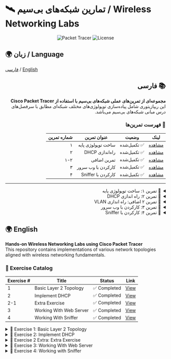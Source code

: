 # 🛰️ تمارین شبکه‌های بی‌سیم / Wireless Networking Labs
<div align="center">

![Packet Tracer](https://img.shields.io/badge/Cisco-Packet_Tracer-blue?logo=cisco&style=for-the-badge)
![License](https://img.shields.io/badge/License-MIT-green?style=for-the-badge)

</div>

## 🌍 زبان / Language
[فارسی](#فارسی) / [English](#english)

<div id="فارسی" dir="rtl">

## 📚 فارسی
**مجموعه‌ای از تمرین‌های عملی شبکه‌های بی‌سیم با استفاده از Cisco Packet Tracer**  
این ریپازیتوری شامل پیاده‌سازی توپولوژی‌های مختلف شبکه‌ای مطابق با سرفصل‌های درس مبانی شبکه‌های بی‌سیم می‌باشد.

### 🧩 فهرست تمرین‌ها
<div align="center"> 

| لینک                     | وضعیت         | عنوان تمرین                  | شماره تمرین |  
|--------------------------|---------------|-----------------------------|-------------|  
| [مشاهده](#تمرین-۱)      | ✅ تکمیل‌شده   | ساخت توپولوژی پایه          | ۱           |  
| [مشاهده](#تمرین-۲)      | ✅ تکمیل‌شده   | راه‌اندازی DHCP             | ۲           |  
| [مشاهده](#تمرین-۱-۲)    | ✅ تکمیل‌شده   | تمرین اضافی                | ۱-۲         |  
| [مشاهده](#تمرین-۳)      | ✅ تکمیل‌شده   | کارکردن با وب سرور                | ۳           |  
| [مشاهده](#تمرین-۴)      | ✅ تکمیل‌شده   | کارکردن با Sniffer               | ۴           |  

</div>

---
<details id="تمرین-۱">
<summary> 📌 تمرین ۱: ساخت توپولوژی پایه </summary>

<div dir="rtl">

<div align="right">

#### 🌟 هدف تمرین
پیاده‌سازی یک شبکه محلی ساده با قابلیت ارتباط بین دستگاه‌ها در لایه ۲.

#### 🛠️ تجهیزات مورد نیاز
- ۱ عدد سوئیچ Cisco 2960
- ۳ عدد کامپیوتر (PC)
- کابل Cross-Over

#### 📝 مراحل اجرا

```plaintext
۱. افزودن سوئیچ و سه PC به محیط
۲. اتصال دستگاه‌ها با کابل Straight-Through
۳. تنظیم آدرس IP:
```
<div align="left">

```code
   - PC0: 192.168.1.1/24
   - PC1: 192.168.1.2/24
   - PC2: 192.168.1.3/24
```

</div>

```plaintext
۴. تست ارتباط با دستور ping
```
</div>

#### 🎨 دیاگرام توپولوژی
<div align="center"> <img src="./assets/HW-1/pic-11.jpg" width="auto" alt="Layer 2 Topology"> </div>

#### 🧪 خروجی تست
<div align="center"> <img src="./assets/HW-1/pic-12.jpg" width="auto" alt="ping"> </div>

</details>

<details id="تمرین-۲">
<summary> 📌 تمرین ۲: راه اندازی DHCP </summary>

<div dir="rtl">

<div align="right">

#### 🌟 هدف تمرین
پیاده سازی یک شبکه همراه با راه اندازی DHCP Server.

#### 🛠️ تجهیزات مورد نیاز
- ۱ عدد سوئیچ Cisco 2960
- ۳ عدد کامپیوتر (PC)
- 1 عدد سرور (server)
- کابل Cross-Over

#### 📝 مراحل اجرا

```plaintext
۱. افزودن سوئیچ و سرور و سه PC به محیط
۲. اتصال دستگاه‌ها با کابل Cross-Over
۳. پس از رفتن به تب config
 - تنظیم آدرس IP سرور:
   -- Server: 192.168.1.1/24
 - تنظیم DNS سرور:
   -- Server: 1.1.1.1
 - تنظیم Default Gateway:
   -- Server: 192.168.1.1
۴. پس از رفتن به تب service و بخش DHCP:
 - وارد کردن اطلاعات DNS, Default Gateway
   -- تنظیم رنج IP شروع و تعداد کاربران
۵. رفتن به تب Desktop, IP Configuration برای هر کامپیوتر و انتخاب گزینه DHCP
```
</div>

#### 🎨 دیاگرام توپولوژی
<div align="center"> <img src="./assets/HW-1/pic-21.jpg" width="auto" alt="DHCP Server"> </div>

#### 🧪 خروجی تست
<div align="center"> <img src="./assets/HW-1/pic-22.jpg" width="auto" alt="ip-config"> </div>
<div align="center"> <img src="./assets/HW-1/pic-23.jpg" width="auto" alt="ping"> </div>

</details>

<details id="تمرین-۲">
<summary> 📌 تمرین ۲ اضافی: راه اندازی VLAN </summary>

<div dir="rtl">

<div align="right">

#### 🌟 هدف تمرین
ایجاد شبکه‌های مجازی (VLAN) برای تفکیک. ترافیک پیاده‌سازی Router-on-a-Stick برای ارتباط بین VLANها

#### 🛠️ تجهیزات مورد نیاز
- ۱ عدد سوئیچ Cisco 2960
- ۴ عدد کامپیوتر (PC)
- ۱ عدد روتر Cisco 1941
- کابل Cross-Over

#### 📝 مراحل اجرا

## گام اول:
<div align="left">

```code
Switch> enable
Switch# configure terminal

! ایجاد VLANها
Switch(config)# vlan 10
Switch(config-vlan)# name Sales
Switch(config-vlan)# exit

Switch(config)# vlan 20
Switch(config-vlan)# name Marketing
Switch(config-vlan)# exit

! اختصاص پورت‌ها به VLANها
Switch(config)# interface range fa0/1-2
Switch(config-if-range)# switchport mode access
Switch(config-if-range)# switchport access vlan 10
Switch(config-if-range)# exit

Switch(config)# interface range fa0/3-4
Switch(config-if-range)# switchport mode access
Switch(config-if-range)# switchport access vlan 20
Switch(config-if-range)# exit

! پیکربندی Trunk Port
Switch(config)# interface gig0/1
Switch(config-if)# switchport mode trunk
Switch(config-if)# switchport trunk allowed vlan 10,20
```
</div>

## گام دوم:
<div align="left">

```code
Router> enable
Router# configure terminal

! ایجاد Subinterfaces
Router(config)# interface gig0/0.10
Router(config-subif)# encapsulation dot1Q 10
Router(config-subif)# ip address 192.168.10.1 255.255.255.0

Router(config-subif)# interface gig0/0.20
Router(config-subif)# encapsulation dot1Q 20
Router(config-subif)# ip address 192.168.20.1 255.255.255.0

! فعال‌سازی رابط اصلی
Router(config)# interface gig0/0
Router(config-if)# no shutdown
```
</div>

## گام سوم:
<div align="center">

| Default Gateway                     |IP Address        | VLAN                 | دستگاه|  
|--------------------------|---------------|-----------------------------|-------------|  
| 192.168.10.1     | 192.168.10.10  | 10         | PC0          |  
| 192.168.10.1     | 192.168.10.11  | 10             | PC1           |  
| 192.168.20.1    | 192.168.20.10  | 20               | PC2         |  
| 192.168.20.1     | 192.168.20.11  | 20               | PC3           |  

</div>
</div>

#### 🎨 دیاگرام توپولوژی
<div align="center"> <img src="./assets/HW-1/pic-24.jpg" width="auto" alt="VLAN"> </div>

#### 🧪 خروجی تست
<div align="center"> <img src="./assets/HW-1/pic-25.jpg" width="auto" alt="ping"> </div>

</details>

<details id="تمرین-۳">
<summary> 📌 تمرین ۳: کارکردن با وب سرور </summary>

<div dir="rtl">

<div align="right">

#### 🌟 هدف تمرین
پیاده‌سازی یک وب سرور برای مخابره پیام "Hello World From A.H.M".

#### 🛠️ تجهیزات مورد نیاز
- ۱ عدد سوئیچ Cisco 2960
- ۱ عدد کامپیوتر (PC)
- ۱ عدد سرور (Server)
- کابل Straight-Through

#### 📝 مراحل اجرا

```plaintext
۱. افزودن سوئیچ و PC و سرور به محیط
۲. اتصال دستگاه‌ها با کابل Straight-Through
۳. تنظیم آدرس IP:
   - Server: 192.168.1.1/24
   - سپس تغییر index.html موجود در تب Services/HTTP
۴. تست عملکرد با رفتن به تب Desktop/Web Browser و جستجوی IP سرور
```
</div>

#### 🎨 دیاگرام توپولوژی
<div align="center"> <img src="./assets/HW-2/pic-31.jpg" width="auto" alt="Web Server"> </div>

#### 🧪 خروجی تست
<div align="center"> <img src="./assets/HW-2/pic-32.jpg" width="auto" alt="hello-world"> </div>

</details>

<details id="تمرین-۴">
<summary> 📌 تمرین ۴: کارکردن با Sniffer </summary>

<div dir="rtl">

<div align="right">

#### 🌟 هدف تمرین
Sniff کردن بسته های مخابره شده میان کاربر، سوئیچ و سرور است.

#### 🛠️ تجهیزات مورد نیاز
- ۱ عدد سوئیچ Cisco 2960
- ۱ عدد کامپیوتر (PC)
- ۱ عدد سرور (Server)
- ۱ عدد اسنیفر (Sniffer)
- کابل Straight-Through

#### 📝 مراحل اجرا

```plaintext
۱. مطابق تمرین گذشته عمل کرده و سپس پس از اتمام مراحل تمرین قبلی ادامه می دهیم.
۲. اتصال دستگاه اسنیفر با کابل Straight-Through به سوئیچ
۳. اجرای دستورات زیر بر روی سوئیچ:
```
<div align="left">

```code
Switch> enable
Switch# configure terminal
Switch(config)# monitor session 1 source vlan 1 both
Switch(config)# monitor session 1 destination interface fastethernet0/1
Switch# show monitor session 1
```
</div>

```plaintext
۴. تست عملکرد با رفتن به تب Desktop/Command Prompt و اجرای دستورات telnet, ping و یا جستجوی IP سرور در Web Browser
- توضیحات: این تنظیمات ترافیک تمام vlan 1 را capture کرده و به مقصد اسنیفر ارسال میکند.
- توجه: در این تمرین تنها بسته های مشخصی جهت Sniff شدن انتخاب شده اند.
```
</div>

#### 🎨 دیاگرام توپولوژی
<div align="center"> <img src="./assets/HW-2/pic-41.jpg" width="auto" alt="Sniffer Topology"> </div>

#### 🧪 خروجی تست
<div align="center"> <img src="./assets/HW-2/pic-42.jpg" width="auto" alt="telnet"> </div>
<div align="center"> <img src="./assets/HW-2/pic-43.jpg" width="auto" alt="sniffer"> </div>

</details>

</div>



















<div id="english" dir="ltr">

## 🌍 English

**Hands-on Wireless Networking Labs using Cisco Packet Tracer**  
This repository contains implementations of various network topologies aligned with wireless networking fundamentals.

### 🧩 Exercise Catalog  
<div align="center"> 

| Exercise # | Title                     | Status        | Link  |  
|------------|---------------------------|---------------|-------|  
| 1          | Basic Layer 2 Topology     | ✅ Completed  | [View](#exercise-1)  |  
| 2          | Implement DHCP     | ✅ Completed  | [View](#exercise-2)  |  
| 2-1          | Extra Exercise     | ✅ Completed  | [View](#exercise-2-1)  |  
| 3          | Working With Web Server         | ✅ Completed | [View](#exercise-3)  | 
| 4          | Working With Sniffer         | ✅ Completed | [View](#exercise-4)  | 

</div>
  
<details id="exercise-1"> 
<summary> 📌 Exercise 1: Basic Layer 2 Topology </summary>  

#### 🌟 Objective  
Implement a simple LAN with Layer 2 connectivity between devices.

#### 🛠️ Required Equipment  
1 × Cisco 2960 Switch  
3 × PCs  
Straight-Through Cable  

#### 📝 Implementation Steps  
```plaintext
1. Add switch and three PCs to workspace  
2. Connect devices using Straight-Through cable  
3. Configure IP addresses:  
```
```code
   - PC0: 192.168.1.1/24  
   - PC1: 192.168.1.2/24  
   - PC1: 192.168.1.3/24  
```
```plaintext
4. Test connectivity using ping 
``` 
#### 🎨 Topology Diagram
<div align="center"> <img src="./assets/HW-1/pic-11.jpg" width="auto" alt="Layer 2 Topology"> </div>

#### 🧪 Test Output
<div align="center"> <img src="./assets/HW-1/pic-12.jpg" width="auto" alt="ping"> </div>

</details>

<details id="exercise-2"> 
<summary> 📌 Exercise 2: Implement DHCP </summary>  

#### 🌟 Objective  
Implement a network with a DHCP Server setup.

#### 🛠️ Required Equipment  
- 1 × Cisco 2960 Switch
- 3 × PCs
- 1 × Server
- Cable: Cross-Over 

#### 📝 Implementation Steps  
```plaintext
1. Add switch, server, and three PCs to workspace  
2. Connect devices using Cross-Over cable  
3. In the config tab:  
   - Configure server IP: 192.168.1.1/24  
   - Set DNS: 1.1.1.1  
   - Set Default Gateway: 192.168.1.1  
4. In the service tab, under DHCP:  
   - Enter DNS and Default Gateway  
   - Set starting IP range and number of clients  
5. Go to Desktop > IP Configuration on each PC and select DHCP
``` 
#### 🎨 Topology Diagram
<div align="center"> <img src="./assets/HW-1/pic-21.jpg" width="auto" alt="DHCP Server"> </div>

#### 🧪 Test Output
<div align="center"> <img src="./assets/HW-1/pic-22.jpg" width="auto" alt="ip-config"> </div>
<div align="center"> <img src="./assets/HW-1/pic-23.jpg" width="auto" alt="ping"> </div>

</details>

<details id="exercise-2-1"> 
<summary> 📌 Exercise 2 Extra: Extra Exercise </summary>  

#### 🌟 Objective  
Implement a network with a DHCP Server setup.

#### 🛠️ Required Equipment  
- 1 × Cisco 2960 Switch
- 3 × PCs
- 1 × Server
- Cable: Cross-Over 

#### 📝 Implementation Steps  
```plaintext
1. Add switch, server, and three PCs to workspace  
2. Connect devices using Cross-Over cable  
3. In the config tab:  
   - Configure server IP: 192.168.1.1/24  
   - Set DNS: 1.1.1.1  
   - Set Default Gateway: 192.168.1.1  
4. In the service tab, under DHCP:  
   - Enter DNS and Default Gateway  
   - Set starting IP range and number of clients  
5. Go to Desktop > IP Configuration on each PC and select DHCP
``` 
#### 🎨 Topology Diagram
<div align="center"> <img src="./assets/HW-1/pic-21.jpg" width="auto" alt="DHCP Server"> </div>

#### 🧪 Test Output
<div align="center"> <img src="./assets/HW-1/pic-22.jpg" width="auto" alt="ip-config"> </div>
<div align="center"> <img src="./assets/HW-1/pic-23.jpg" width="auto" alt="ping"> </div>

</details>

<details id="exercise-3"> 
<summary> 📌 Exercise 3: Working With Web Server </summary>  

#### 🌟 Objective  
Configure and test a basic web server environment.

#### 🛠️ Required Equipment  
- 1 × Cisco 2960 Switch
- 1 × PC
- 1 × Web Server
- Cable: Straight-Through

#### 📝 Implementation Steps  
```plaintext
1. Add the switch, web server, and a client PC to the workspace.  
2. Connect devices using appropriate cables.  
3. Configure IP addresses:  
   - Web Server: 192.168.2.1/24  
   - Client PC: 192.168.2.2/24  
4. Configure web server settings (enable HTTP service) on the server.  
5. Test connectivity by accessing the web server from the client PC.
``` 
#### 🎨 Topology Diagram
<div align="center"> <img src="./assets/HW-2/pic-31.jpg" width="auto" alt="Web Server"> </div>

#### 🧪 Test Output
<div align="center"> <img src="./assets/HW-2/pic-32.jpg" width="auto" alt="hello-world"> </div>

</details>

<details id="exercise-4">
<summary> 📌 Exercise 4: Working with Sniffer </summary>

<div dir="ltr">

<div align="left">

#### 🌟 Exercise Objective
To sniff the packets exchanged between the user, switch, and server.

#### 🛠️ Required Equipment
- 1 Cisco 2960 Switch
- 1 PC
- 1 Server
- 1 Sniffer
- Straight-Through Cable

#### 📝 Steps

```plaintext
1. Follow the previous exercise and then continue after completing its steps.
2. Connect the Sniffer device to the switch using a Straight-Through cable.
3. Execute the following commands on the switch:
```
```code
Switch> enable
Switch# configure terminal
Switch(config)# monitor session 1 source vlan 1 both
Switch(config)# monitor session 1 destination interface fastethernet0/1
Switch# show monitor session 1
```
```plaintext
4. Test functionality by going to the Desktop/Command Prompt tab and executing commands such as telnet, ping, or browsing to the server's IP address.
- Notes: This configuration captures all traffic from VLAN 1 and sends it to the Sniffer destination.
- Note: In this exercise, only specific packets are selected for sniffing.
```

#### 🎨 Topology Diagram
<div align="center"> <img src="./assets/HW-2/pic-41.jpg" width="auto" alt="Sniffer Topology"> </div>

#### 🧪 Test Output
<div align="center"> <img src="./assets/HW-2/pic-42.jpg" width="auto" alt="telnet"> </div>
<div align="center"> <img src="./assets/HW-2/pic-43.jpg" width="auto" alt="sniffer"> </div>

</div>

<h3>📬 Contact</h3>
<a href="mailto:mr.amirhosseinmaleki@gmail.com"> <img src="https://img.shields.io/badge/Email-Contact%20Me-red?style=flat&logo=gmail" alt="Email"> </a>